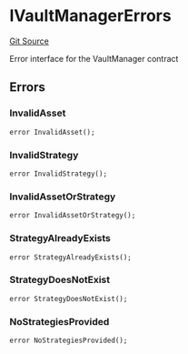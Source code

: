 # IVaultManagerErrors
[Git Source](https://github.com/Level-Money/contracts/blob/2607489a5c9f8e78f7e44db8057f41dc3a8c07c9/src/v2/interfaces/level/IVaultManager.sol)

Error interface for the VaultManager contract


## Errors
### InvalidAsset

```solidity
error InvalidAsset();
```

### InvalidStrategy

```solidity
error InvalidStrategy();
```

### InvalidAssetOrStrategy

```solidity
error InvalidAssetOrStrategy();
```

### StrategyAlreadyExists

```solidity
error StrategyAlreadyExists();
```

### StrategyDoesNotExist

```solidity
error StrategyDoesNotExist();
```

### NoStrategiesProvided

```solidity
error NoStrategiesProvided();
```

